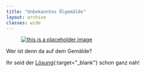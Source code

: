 ```yaml
---
title: "Unbekanntes Ölgemälde"
layout: archive
classes: wide
---
```


<a href="https://jigex.com/qgW7" target="_blank"><figure><img src="/2DWorld/img/Gemaelde.jpg" alt="this is a placeholder image"></figure></a>

Wer ist denn da auf dem Gemälde?

Ihr seid der [Lösung](https://jigex.com/qgW7){:target="_blank"} schon ganz nah!


